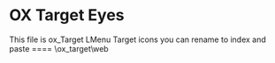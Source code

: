 # OX Target Eyes
This file is  ox_Target  LMenu Target  icons   you can rename to index and paste ====  \ox_target\web
